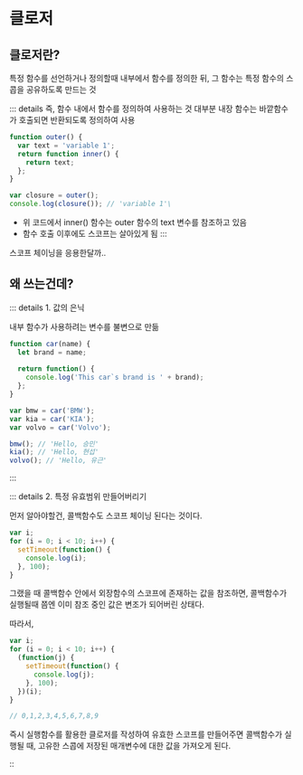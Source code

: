 # 클로저

## 클로저란?

특정 함수를 선언하거나 정의할때 내부에서 함수를 정의한 뒤,
그 함수는 특정 함수의 스콥을 공유하도록 만드는 것

::: details 즉, 함수 내에서 함수를 정의하여 사용하는 것
대부분 내장 함수는 바깥함수가 호출되면 반환되도록 정의하여 사용

```javascript
function outer() {
  var text = 'variable 1';
  return function inner() {
    return text;
  };
}

var closure = outer();
console.log(closure()); // 'variable 1'\
```

- 위 코드에서 inner() 함수는 outer 함수의 text 변수를 참조하고 있음
- 함수 호출 이후에도 스코프는 살아있게 됨
:::
 
스코프 체이닝을 응용한달까..


## 왜 쓰는건데?

::: details 1. 값의 은닉

내부 함수가 사용하려는 변수를 불변으로 만듦

```javascript
function car(name) {
  let brand = name;
  
  return function() {
    console.log('This car`s brand is ' + brand);
  };
}

var bmw = car('BMW');
var kia = car('KIA');
var volvo = car('Volvo');

bmw(); // 'Hello, 승민'
kia(); // 'Hello, 현섭'
volvo(); // 'Hello, 유근'
```
:::


::: details 2. 특정 유효범위 만들어버리기

먼저 알아야할건, 콜백함수도 스코프 체이닝 된다는 것이다.
```javascript
var i;
for (i = 0; i < 10; i++) {
  setTimeout(function() {
    console.log(i);
  }, 100);
}
```
그랬을 때 콜백함수 안에서 외장함수의 스코프에 존재하는 값을 참조하면,
콜백함수가 실행될때 쯤엔 이미 참조 중인 값은 변조가 되어버린 상태다.

따라서,
```javascript
var i;
for (i = 0; i < 10; i++) {
  (function(j) {
    setTimeout(function() {
      console.log(j);
    }, 100);
  })(i);
}

// 0,1,2,3,4,5,6,7,8,9
```
즉시 실행함수를 활용한 클로저를 작성하여 유효한 스코프를 만들어주면
콜백함수가 실행될 때, 고유한 스콥에 저장된 매개변수에 대한 값을 가져오게 된다. 

::